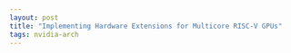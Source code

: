 ```yaml
---
layout: post
title: "Implementing Hardware Extensions for Multicore RISC-V GPUs"
tags: nvidia-arch
---
```


